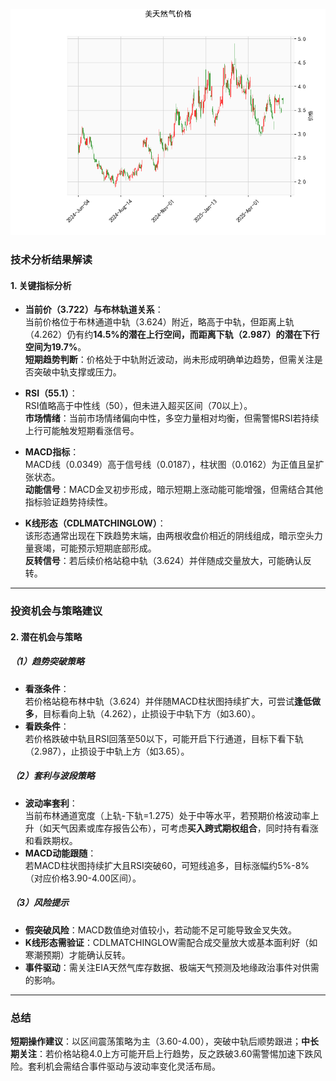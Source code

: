 ![图](CFD.png)



### 技术分析结果解读

#### 1. 关键指标分析
- **当前价（3.722）与布林轨道关系**：  
  当前价格位于布林通道中轨（3.624）附近，略高于中轨，但距离上轨（4.262）仍有约**14.5%**的潜在上行空间，而距离下轨（2.987）的潜在下行空间为**19.7%**。  
  **短期趋势判断**：价格处于中轨附近波动，尚未形成明确单边趋势，但需关注是否突破中轨支撑或压力。

- **RSI（55.1）**：  
  RSI值略高于中性线（50），但未进入超买区间（70以上）。  
  **市场情绪**：当前市场情绪偏向中性，多空力量相对均衡，但需警惕RSI若持续上行可能触发短期看涨信号。

- **MACD指标**：  
  MACD线（0.0349）高于信号线（0.0187），柱状图（0.0162）为正值且呈扩张状态。  
  **动能信号**：MACD金叉初步形成，暗示短期上涨动能可能增强，但需结合其他指标验证趋势持续性。

- **K线形态（CDLMATCHINGLOW）**：  
  该形态通常出现在下跌趋势末端，由两根收盘价相近的阴线组成，暗示空头力量衰竭，可能预示短期底部形成。  
  **反转信号**：若后续价格站稳中轨（3.624）并伴随成交量放大，可能确认反转。

---

### 投资机会与策略建议

#### 2. 潜在机会与策略
##### （1）趋势突破策略
- **看涨条件**：  
  若价格站稳布林中轨（3.624）并伴随MACD柱状图持续扩大，可尝试**逢低做多**，目标看向上轨（4.262），止损设于中轨下方（如3.60）。  
- **看跌条件**：  
  若价格跌破中轨且RSI回落至50以下，可能开启下行通道，目标下看下轨（2.987），止损设于中轨上方（如3.65）。

##### （2）套利与波段策略
- **波动率套利**：  
  当前布林通道宽度（上轨-下轨=1.275）处于中等水平，若预期价格波动率上升（如天气因素或库存报告公布），可考虑**买入跨式期权组合**，同时持有看涨和看跌期权。  
- **MACD动能跟随**：  
  若MACD柱状图持续扩大且RSI突破60，可短线追多，目标涨幅约5%-8%（对应价格3.90-4.00区间）。

##### （3）风险提示
- **假突破风险**：MACD数值绝对值较小，若动能不足可能导致金叉失效。  
- **K线形态需验证**：CDLMATCHINGLOW需配合成交量放大或基本面利好（如寒潮预期）才能确认反转。  
- **事件驱动**：需关注EIA天然气库存数据、极端天气预测及地缘政治事件对供需的影响。

---

### 总结
**短期操作建议**：以区间震荡策略为主（3.60-4.00），突破中轨后顺势跟进；**中长期关注**：若价格站稳4.0上方可能开启上行趋势，反之跌破3.60需警惕加速下跌风险。套利机会需结合事件驱动与波动率变化灵活布局。